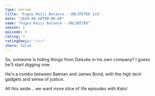 ```yaml
---
type: series
title: "Fugou Keiji Balance - UNLIMITED 1x5"
date: "2020-08-20T00:00:00"
name: "Fugou Keiji Balance - UNLIMITED"
season: 1
episode: 5
rating: 3
ratingEmoji: "⭐️⭐️⭐️"
share: false
---
```


So, someone is hiding things from Daisuke in his own company? I guess he'll start digging now.

He's a combo between Batman and James Bond, with the high tech gadgets and sense of justice.

All this aside... we want more slice of life episodes with Kato!

